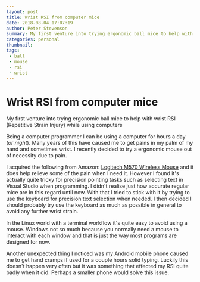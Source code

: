```yaml
---
layout: post
title: Wrist RSI from computer mice
date: 2018-08-04 17:07:19
author: Peter Stevenson
summary: My first venture into trying ergonomic ball mice to help with wrist RSI (Repetitive Strain Injury) while using computers.
categories: personal
thumbnail:
tags:
 - ball
 - mouse
 - rsi
 - wrist
---
```


# Wrist RSI from computer mice

My first venture into trying ergonomic ball mice to help with wrist RSI (Repetitive Strain Injury) while using computers

Being a computer programmer I can be using a computer for hours a day (_or night_). Many years of this have caused me to get pains in my palm of my hand and sometimes wrist. I recently decided to try a ergonomic mouse out of necessity due to pain.

I acquired the following from Amazon: [Logitech M570 Wireless Mouse](https://www.amazon.co.uk/gp/product/B0042BBR2S/r) and it does help relieve some of the pain when I need it. However I found it's actually quite tricky for precision pointing tasks such as selecting text in Visual Studio when programming. I didn't realise just how accurate regular mice are in this regard until now. With that I tried to stick with it by trying to use the keyboard for precision text selection when needed. I then decided I should probably try use the keyboard as much as possible in general to avoid any further wrist strain.

In the Linux world with a terminal workflow it's quite easy to avoid using a mouse. Windows not so much because you normally need a mouse to interact with each window and that is just the way most programs are designed for now.

Another unexpected thing I noticed was my Android mobile phone caused me to get hand cramps if used for a couple hours solid typing. Luckily this doesn't happen very often but it was something that effected my RSI quite badly when it did. Perhaps a smaller phone would solve this issue.
